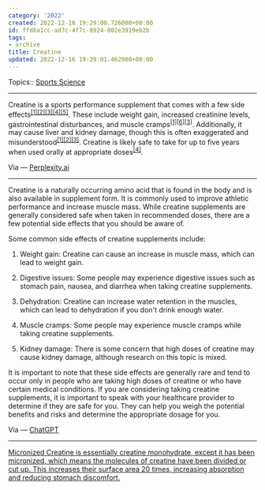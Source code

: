 ```yaml
---
category: '2022'
created: 2022-12-16 19:29:00.726000+00:00
id: ffd6a1cc-ad7c-4f7c-8924-802e3919eb2b
tags:
- archive
title: Creatine
updated: 2022-12-16 19:29:01.462000+00:00
---
```

   
Topics:: [Sports Science](../topics/sports%20science.md)   
   
   
---   
   
Creatine is a sports performance supplement that comes with a few side effects<sup class="text-zinc-500"><a href="https://www.healthline.com/nutrition/creatine-safety-and-side-effects" target="_blank" rel="noopener noreferrer">[1]</a></sup><sup class="text-zinc-500"><a href="https://www.drugs.com/sfx/creatine-side-effects.html" target="_blank" rel="noopener noreferrer">[2]</a></sup><sup class="text-zinc-500"><a href="https://www.allhealthpost.com/creatine-side-effects" target="_blank" rel="noopener noreferrer">[3]</a></sup><sup class="text-zinc-500"><a href="https://www.mayoclinic.org/drugs-supplements-creatine/art-20347591" target="_blank" rel="noopener noreferrer">[4]</a></sup><sup class="text-zinc-500"><a href="https://www.webmd.com/men/creatine" target="_blank" rel="noopener noreferrer">[5]</a></sup>. These include weight gain, increased creatinine levels, gastrointestinal disturbances, and muscle cramps<sup class="text-zinc-500"><a href="https://www.healthline.com/nutrition/creatine-safety-and-side-effects" target="_blank" rel="noopener noreferrer">[1]</a></sup><sup class="text-zinc-500"><a href="https://pubmed.ncbi.nlm.nih.gov/10999421" target="_blank" rel="noopener noreferrer">[6]</a></sup><sup class="text-zinc-500"><a href="https://www.allhealthpost.com/creatine-side-effects" target="_blank" rel="noopener noreferrer">[3]</a></sup>. Additionally, it may cause liver and kidney damage, though this is often exaggerated and misunderstood<sup class="text-zinc-500"><a href="https://www.healthline.com/nutrition/creatine-safety-and-side-effects" target="_blank" rel="noopener noreferrer">[1]</a></sup><sup class="text-zinc-500"><a href="https://www.drugs.com/sfx/creatine-side-effects.html" target="_blank" rel="noopener noreferrer">[2]</a></sup><sup class="text-zinc-500"><a href="https://www.allhealthpost.com/creatine-side-effects" target="_blank" rel="noopener noreferrer">[3]</a></sup>. Creatine is likely safe to take for up to five years when used orally at appropriate doses<sup class="text-zinc-500"><a href="https://www.mayoclinic.org/drugs-supplements-creatine/art-20347591" target="_blank" rel="noopener noreferrer">[4]</a></sup>.   
   
Via — [Perplexity.ai](/not_created.md)   
   
   
   
---   
   
Creatine is a naturally occurring amino acid that is found in the body and is also available in supplement form. It is commonly used to improve athletic performance and increase muscle mass. While creatine supplements are generally considered safe when taken in recommended doses, there are a few potential side effects that you should be aware of.   
   
Some common side effects of creatine supplements include:   
   
1.  Weight gain: Creatine can cause an increase in muscle mass, which can lead to weight gain.   
       
2.  Digestive issues: Some people may experience digestive issues such as stomach pain, nausea, and diarrhea when taking creatine supplements.   
       
3.  Dehydration: Creatine can increase water retention in the muscles, which can lead to dehydration if you don't drink enough water.   
       
4.  Muscle cramps: Some people may experience muscle cramps while taking creatine supplements.   
       
5.  Kidney damage: There is some concern that high doses of creatine may cause kidney damage, although research on this topic is mixed.   
       
   
It is important to note that these side effects are generally rare and tend to occur only in people who are taking high doses of creatine or who have certain medical conditions. If you are considering taking creatine supplements, it is important to speak with your healthcare provider to determine if they are safe for you. They can help you weigh the potential benefits and risks and determine the appropriate dosage for you.   
   
Via — [ChatGPT](../devlog/ChatGPT.md)   
   
   
   
---   
   
[Micronized Creatine is essentially creatine monohydrate, except it has been micronized, which means the molecules of creatine have been divided or cut up. This increases their surface area 20 times, increasing absorption and reducing stomach discomfort.](https://www.bodybuilding.com/content/is-there-a-difference-between-the-various-forms-of-creatine.html)